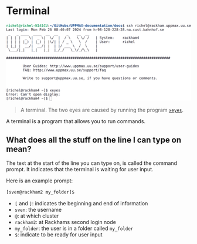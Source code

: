 # Terminal

![A terminal](./img/xeyes_no_ssh_x_forwarding.png)

> A terminal.
> The two eyes are caused by running the program [`xeyes`](../software/xeyes.md).

A terminal is a program that allows you to run commands.

## What does all the stuff on the line I can type on mean?

The text at the start of the line you can type on,
is called the command prompt. It indicates
that the terminal is waiting for user input.

Here is an example prompt:

```bash
[sven@rackham2 my_folder]$ 
```

- `[` and `]`: indicates the beginning and end of information
- `sven`: the username
- `@`: at which cluster
- `rackham2`: at Rackhams second login node
- `my_folder`: the user is in a folder called `my_folder`
- `$`: indicate to be ready for user input
